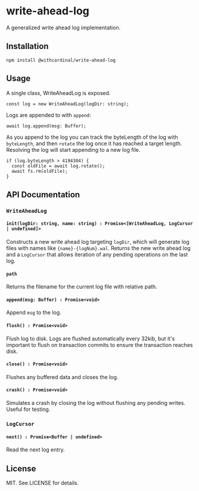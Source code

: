 # write-ahead-log

A generalized write ahead log implementation.

## Installation

```
npm install @withcardinal/write-ahead-log
```

## Usage

A single class, WriteAheadLog is exposed.

```
const log = new WriteAheadLog(logDir: string);
```

Logs are appended to with `append`:

```
await log.append(msg: Buffer);
```

As you append to the log you can track the byteLength of the log with `byteLength`, and then `rotate` the log once it has reached a target length. Resolving the log will start appending to a new log file.

```
if (log.byteLength > 4194304) {
  const oldFile = await log.rotate();
  await fs.rm(oldFile);
}
```

## API Documentation

### `WriteAheadLog`

#### `init(logDir: string, name: string) : Promise<[WriteAheadLog, LogCursor | undefined]>`

Constructs a new write ahead log targeting `logDir`, which will generate log 
files with names like `{name}-{logNum}.wal`. Returns the new write ahead log 
and a `LogCursor` that allows iteration of any pending operations on the last 
log.

#### `path`

Returns the filename for the current log file with relative path.

#### `append(msg: Buffer) : Promise<void>`

Append `msg` to the log.

#### `flush() : Promise<void>`

Flush log to disk. Logs are flushed automatically every 32kib, but it's 
important to flush on transaction commits to ensure the transaction reaches 
disk.

#### `close() : Promise<void>`

Flushes any buffered data and closes the log.

#### `crash() : Promise<void>`

Simulates a crash by closing the log without flushing any pending writes. 
Useful for testing.

### `LogCursor`

#### `next() : Promise<Buffer | undefined>`

Read the next log entry.

## License

MIT. See LICENSE for details.